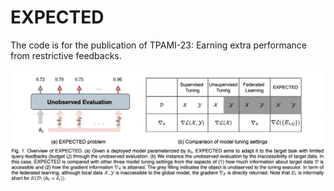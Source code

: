 # EXPECTED
The code is for the publication of TPAMI-23: Earning extra performance from restrictive feedbacks.

![alt text](https://github.com/kylejingli/EXPECTED/blob/main/EXPECTED%20Problem.png)


